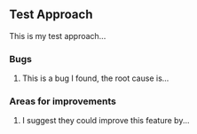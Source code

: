 ## Test Approach
This is my test approach...

### Bugs
1. This is a bug I found, the root cause is...

### Areas for improvements
1. I suggest they could improve this feature by...
